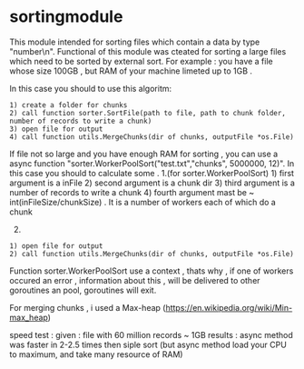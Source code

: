 # sortingmodule
This module intended for sorting files which contain a data by type "number\n".
Functional of this module was cteated for sorting a large files which need to be sorted by external sort.
For example : you have a file whose size 100GB , but RAM of your machine limeted up to 1GB .

In this case you should to use this algoritm:

    1) create a folder for chunks 
    2) call function sorter.SortFile(path to file, path to chunk folder, number of records to write a chunk)
    3) open file for output
    4) call function utils.MergeChunks(dir of chunks, outputFile *os.File)
    
    
If file not so large and you have enough RAM for sorting , you can use a async function "sorter.WorkerPoolSort("test.txt","chunks", 5000000, 12)".
In this case you should to calculate some .
  1.(for sorter.WorkerPoolSort)
    1) first argument is a inFile
    2) second argument is a chunk dir
    3) third argument is a number of records to write a chunk
    4) fourth argument mast be ~ int(inFileSize/chunkSize) . It is a number of workers each of which do a chunk
    
  2.
    1) open file for output
    2) call function utils.MergeChunks(dir of chunks, outputFile *os.File)
  
 Function sorter.WorkerPoolSort use a context , thats why , if one of workers occured an error , information about this , will be delivered to other goroutines an pool,
 goroutines will exit.
 
 For merging chunks , i used a Max-heap (<a>https://en.wikipedia.org/wiki/Min-max_heap</a>)
 
 speed test :
              given :
                      file with 60 million records ~ 1GB
              results :
                      async method was faster in 2-2.5 times then siple sort (but async method load your CPU to maximum, and take many resource of RAM)
 
